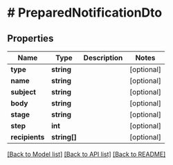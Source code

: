 # # PreparedNotificationDto

## Properties

Name | Type | Description | Notes
------------ | ------------- | ------------- | -------------
**type** | **string** |  | [optional] 
**name** | **string** |  | [optional] 
**subject** | **string** |  | [optional] 
**body** | **string** |  | [optional] 
**stage** | **string** |  | [optional] 
**step** | **int** |  | [optional] 
**recipients** | **string[]** |  | [optional] 

[[Back to Model list]](../../README.md#documentation-for-models) [[Back to API list]](../../README.md#documentation-for-api-endpoints) [[Back to README]](../../README.md)


